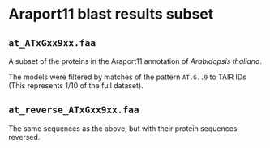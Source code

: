 # Araport11 blast results subset 

## `at_ATxGxx9xx.faa`

A subset of the proteins in the Araport11 annotation of *Arabidopsis thaliana*.

The models were filtered by matches of the pattern `AT.G..9` to TAIR IDs (This
represents 1/10 of the full dataset).

## `at_reverse_ATxGxx9xx.faa`

The same sequences as the above, but with their protein sequences reversed.
